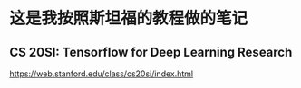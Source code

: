 # 这是我按照斯坦福的教程做的笔记

## CS 20SI: Tensorflow for Deep Learning Research

https://web.stanford.edu/class/cs20si/index.html
